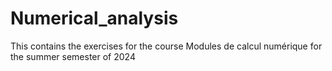# Numerical_analysis
This contains the exercises for the course Modules de calcul numérique for the summer semester of 2024
